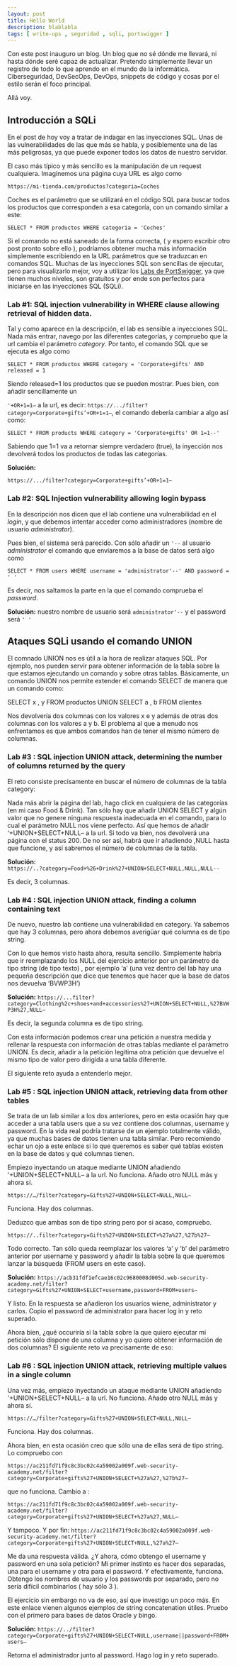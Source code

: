 ```yaml
---
layout: post
title: Hello World
description: blablabla
tags: [ write-ups , seguridad , sqli, portswigger ]
---
```


Con este post inauguro un blog. Un blog que no sé dónde me llevará, ni hasta dónde seré capaz de actualizar. Pretendo simplemente llevar un registro de todo lo que aprendo en el mundo de la informática. Ciberseguridad, DevSecOps, DevOps, snippets de código y cosas por el estilo serán el foco principal.

Allá voy.

## Introducción a SQLi

En el post de hoy voy a tratar de indagar en las inyecciones SQL. Unas de las vulnerabilidades de las que más se habla, y posiblemente una de las más peligrosas, ya que puede exponer todos los datos de nuestro servidor.

El caso más típico y más sencillo es la manipulación de un request cualquiera. Imaginemos una página cuya URL es algo como

`
https://mi-tienda.com/productos?categoria=Coches
`

Coches es el parámetro que se utilizará en el código SQL para buscar todos los productos que corresponden a esa categoría, con un comando similar a este:

`SELECT * FROM productos WHERE categoria = 'Coches'`

Si el comando no está saneado de la forma correcta, ( y espero escribir otro post pronto sobre ello ), podríamos obtener mucha más información simplemente escribiendo en la URL parámetros que se traduzcan en comandos SQL. Muchas de las inyecciones SQL son sencillas de ejecutar, pero para visualizarlo mejor, 
voy a utilizar los [Labs de PortSwigger](https://portswigger.net/web-security/all-labs), ya que tienen muchos niveles, son gratuítos y por ende son perfectos para iniciarse en las inyecciones SQL (SQLi).

### Lab #1: SQL injection vulnerability in WHERE clause allowing retrieval of hidden data.

Tal y como aparece en la descripción, el lab es sensible a inyecciones SQL. Nada más entrar, navego por las diferentes categorías, y compruebo que la url cambia el parámetro _category_. Por tanto, el comando SQL que se ejecuta es algo como

`SELECT * FROM productos WHERE category = 'Corporate+gifts' AND released = 1`

Siendo released=1 los productos que se pueden mostrar. Pues bien, con añadir sencillamente  un 

`'+OR+1=1–` a la url, es decir: `https://.../filter?category=Corporate+gifts’+OR+1=1–`, el comando debería cambiar a algo así como: 

`SELECT * FROM products WHERE category = 'Corporate+gifts' OR 1=1--'`

Sabiendo que 1=1 va a retornar siempre verdadero (true), la inyección nos devolverá todos los productos de todas las categorías.

**Solución:** 

`https://.../filter?category=Corporate+gifts’+OR+1=1–`

### Lab #2: SQL Injection vulnerability allowing login bypass

En la descripción nos dicen que el lab contiene una vulnerabilidad en el _login_, y que debemos intentar acceder como administradores (nombre de usuario _administrator_).

Pues bien, el sistema será parecido. Con sólo añadir un `'--` al usuario _administrator_ el comando que enviaremos a la base de datos será algo como

`SELECT * FROM users WHERE username = 'administrator'--' AND password = ' '`

Es decir, nos saltamos la parte en la que el comando comprueba el _password_. 

**Solución:** 
nuestro nombre de usuario será `administrator'--` y el password será `' '`



## Ataques SQLi usando el comando UNION

El comnado  UNION nos es útil a la hora de realizar ataques SQL. 
Por ejemplo, nos pueden servir para obtener información de la tabla sobre la que estamos ejecutando un comando y sobre otras tablas. Básicamente, un comando UNION nos permite extender el comando SELECT de manera que un comando como:

SELECT x , y FROM productos UNION SELECT a , b FROM clientes

Nos devolvería dos columnas con los valores x e y además de otras dos columnas con los valores a y b. El problema al que a menudo nos enfrentamos es que ambos comandos han de tener el mismo número de columnas.

### Lab #3 : SQL injection UNION attack, determining the number of columns returned by the query 

El reto consiste precisamente en buscar el número de columnas de la tabla category:

Nada más abrir la página del lab, hago click en cualquiera de las categorías (en mi caso Food & Drink). Tan sólo hay que añadir UNION SELECT y algún valor que no genere ninguna respuesta inadecuada en el comando, para lo cual el parámetro NULL nos viene perfecto. Así que hemos de añadir ‘+UNION+SELECT+NULL– a la url. Si todo va bien, nos devolverá una página con el status 200. De no ser así, habrá que ir añadiendo ,NULL hasta que funcione, y así sabremos el número de columnas de la tabla. 

**Solución:**  
`https://..?category=Food+%26+Drink%27+UNION+SELECT+NULL,NULL,NULL--`

Es decir, 3 columnas. 

### Lab #4 : SQL injection UNION attack, finding a column containing text

De nuevo, nuestro lab contiene una vulnerabilidad en category. Ya sabemos que hay 3 columnas, pero ahora debemos averigüar qué columna es de tipo string.

Con lo que hemos visto hasta ahora, resulta sencillo. Simplemente habría que ir reemplazando los NULL del ejercicio anterior por un parámetro de tipo string (de tipo texto) , por ejemplo ‘a’ (una vez dentro del lab hay una pequeña descripción que dice que tenemos que hacer que la base de datos nos devuelva ‘BVWP3H’)

**Solución:** 
`https://...filter?category=Clothing%2c+shoes+and+accessories%27+UNION+SELECT+NULL,%27BVWP3H%27,NULL–`

Es decir, la segunda columna es de tipo string. 

Con esta información podemos crear una petición a nuestra medida y rellenar la respuesta con información de otras tablas mediante el parámetro UNION. Es decir, añadir a la petición legítima otra petición que devuelve el mismo tipo de valor pero dirigida a una tabla diferente. 

El siguiente reto ayuda a entenderlo mejor.

### Lab #5 : SQL injection UNION attack, retrieving data from other tables

Se trata de un lab similar a los dos anteriores, pero en esta ocasión hay que acceder a una tabla users que a su vez contiene dos columnas, username y password. En la vida real podría tratarse de un ejemplo totalmente válido, ya que muchas bases de datos tienen una tabla similar. Pero recomiendo echar un ojo a este enlace si lo que queremos es saber qué tablas existen en la base de datos y qué columnas tienen.

Empiezo inyectando un ataque mediante UNION añadiendo '+UNION+SELECT+NULL– a la url. No funciona. Añado otro NULL más y ahora sí. 

`https://…/filter?category=Gifts%27+UNION+SELECT+NULL,NULL– `

Funciona. Hay dos columnas. 

Deduzco que ambas son de tipo string pero por si acaso, compruebo. 

`https://..filter?category=Gifts%27+UNION+SELECT+%27a%27,%27b%27–`

Todo correcto. Tan sólo queda reemplazar los valores ‘a’ y ‘b’ del parámetro anterior por username y password y añadir la tabla sobre la que queremos lanzar la búsqueda (FROM users en este caso). 

**Solución:** 
`https://acb31fdf1efcae16c02c9680008d005d.web-security-academy.net/filter?category=Gifts%27+UNION+SELECT+username,password+FROM+users–`

Y listo. En la respuesta se añadieron los usuarios wiene, administrator y carlos. Copio el password de administrator para hacer log in y reto superado.

Ahora bien, ¿qué occuriría si la tabla sobre la que quiero ejecutar mi petición sólo dispone de una columna y yo quiero obtener información de dos columnas? El siguiente reto va precisamente de eso:

### Lab #6 : SQL injection UNION attack, retrieving multiple values in a single column

Una vez más, empiezo inyectando un ataque mediante UNION añadiendo '+UNION+SELECT+NULL– a la url. No funciona. Añado otro NULL más y ahora sí. 

`https://…/filter?category=Gifts%27+UNION+SELECT+NULL,NULL– `

Funciona. Hay dos columnas. 

Ahora bien, en esta ocasión creo que sólo una de ellas será de tipo string. Lo compruebo con 

`https://ac211fd71f9c8c3bc02c4a59002a009f.web-security-academy.net/filter?category=Corporate+gifts%27+UNION+SELECT+%27a%27,%27b%27–`

que no funciona. Cambio a :

```https://ac211fd71f9c8c3bc02c4a59002a009f.web-security-academy.net/filter?category=Corporate+gifts%27+UNION+SELECT+%27a%27,NULL–```

Y tampoco. Y por fin:
```https://ac211fd71f9c8c3bc02c4a59002a009f.web-security-academy.net/filter?category=Corporate+gifts%27+UNION+SELECT+NULL,%27a%27–```

Me da una respuesta válida. ¿Y ahora, cómo obtengo el username y password en una sola petición? Mi primer instinto es hacer dos separadas, una para el username y otra para el password. Y efectivamente, funciona. Obtengo los nombres de usuario y los passwords por separado, pero no sería difícil combinarlos ( hay sólo 3 ). 

El ejercicio sin embargo no va de eso, así que investigo un poco más. En este enlace vienen algunos ejemplos de string concatenation útiles. Pruebo con el primero para bases de datos Oracle y bingo. 

**Solución:** 
`https://../filter?category=Corporate+gifts%27+UNION+SELECT+NULL,username||password+FROM+users–`

Retorna el administrador junto al password. Hago log in y reto superado. 



